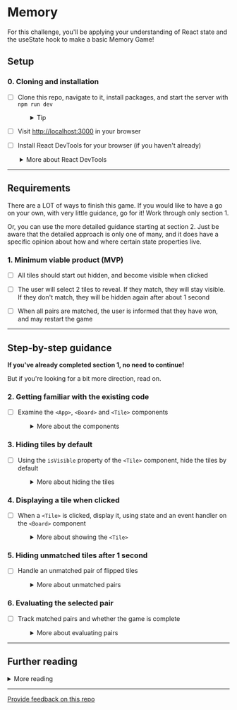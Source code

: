 # Memory

For this challenge, you'll be applying your understanding of React state and the useState hook to make a basic Memory Game!

## Setup

### 0. Cloning and installation

- [ ] Clone this repo, navigate to it, install packages, and start the server with `npm run dev`
  <details style="padding-left: 2em">
    <summary>Tip</summary>

  ```sh
  cd memory
  npm i
  npm run dev
  ```

  </details>

- [ ] Visit [http://localhost:3000](http://localhost:3000) in your browser
- [ ] Install React DevTools for your browser (if you haven't already)
<details style="padding-left: 2em">
  <summary>More about React DevTools</summary>
  
  If you don't already have it installed, you should install the React DevTools browser extension ([Firefox](https://addons.mozilla.org/en-US/firefox/addon/react-devtools/) and [Chrome](https://chrome.google.com/webstore/detail/react-developer-tools/fmkadmapgofadopljbjfkapdkoienihi?hl=en)). This will add a tab in Developer Tools that will allow you to explore the [virtual DOM](https://reactjs.org/docs/faq-internals.html#what-is-the-virtual-dom) used by React.
</details>

---

## Requirements

There are a LOT of ways to finish this game. If you would like to have a go on your own, with very little guidance, go for it! Work through only section 1.

Or, you can use the more detailed guidance starting at section 2. Just be aware that the detailed approach is only one of many, and it does have a specific opinion about how and where certain state properties live.

### 1. Minimum viable product (MVP)

- [ ] All tiles should start out hidden, and become visible when clicked

- [ ] The user will select 2 tiles to reveal. If they match, they will stay visible. If they don't match, they will be hidden again after about 1 second

- [ ] When all pairs are matched, the user is informed that they have won, and may restart the game

---

## Step-by-step guidance

**If you've already completed section 1, no need to continue!**

But if you're looking for a bit more direction, read on.

### 2. Getting familiar with the existing code

- [ ] Examine the `<App>`, `<Board>` and `<Tile>` components
  <details style="padding-left: 2em">
    <summary>More about the components</summary>

  There are currently 3 components: `<App>`, `<Board>` and `<Tile>`. We'll manage some state in `<App>` and some in `<Board>`. We can get away with not using state in `Tile`. Yes, there are many options for how to manage state in this game. We'll choose one that will hopefully be easiest for everyone to understand.

  Spend some time to understand exactly how the current code works.
  </details>

### 3. Hiding tiles by default

- [ ] Using the `isVisible` property of the `<Tile>` component, hide the tiles by default
  <details style="padding-left: 2em">
    <summary>More about hiding the tiles</summary>

  Right now all the tiles are visible by default. But you'll notice the `isVisible` properties in `startingTiles.ts` are all set to `false`. Use the `&&` operator to conditionally show the value of the tile when `isVisible` is `true`.
  </details>

### 4. Displaying a tile when clicked

- [ ] When a `<Tile>` is clicked, display it, using state and an event handler on the `<Board>` component
  <details style="padding-left: 2em">
    <summary>More about showing the <code>&lt;Tile&gt;</code></summary>

  We'll use the `<Board>` component to keep track of the 2 tiles the user has flipped and if they match. But first, let's focus on changing the `isVisible` prop on the `<Tile>` component when it is clicked. Because we're maintaining the state for the selected tiles in `<Board>`, our `onClick` event handler needs to be in the `<Board>` component. Pass it to `<Tile>` as a prop.

  For now, the event handler should do 3 things:

  1. Find the tile object in the tiles array. You'll need to pass something (the `id` or the whole object) into the event handler from the `<Tile>` component
  2. Change the `isVisible` property of the tile object to `true`
  3. Set a `tile1` state property to the tile object. Of course you'll also need to define this state property in the `<Board>` component
  </details>

### 5. Hiding unmatched tiles after 1 second

- [ ] Handle an unmatched pair of flipped tiles
  <details style="padding-left: 2em">
    <summary>More about unmatched pairs</summary>

  After the user has clicked on the second tile, we want to hide them after 1 second. Now our event handler needs to know if the user has clicked their first or second tile. If the event handler is responding to the second tile, it should:

  1. Set the object as the value for a `tile2` property on state
  2. Compare the `value` property of each of the selected tiles
  3. If they match, send the 2 tiles to a `evalMatch` function passed from `App` as a prop
  4. If they don't match, use `setTimeout` to wait 1 second before doing the previous step
  5. Set the `tile1` and `tile2` state properties back to `null`

  Tip: Updating state is asynchronous.
  </details>

### 6. Evaluating the selected pair

- [ ] Track matched pairs and whether the game is complete
  <details style="padding-left: 2em">
    <summary>More about evaluating pairs</summary>

  The `<Board>` component only keeps track of which tiles have been clicked. It's the `App` component that tracks how many matches have been made.
  </details>

---

## Further reading

<details>
  <summary>More reading</summary>

- [React Component](https://beta.reactjs.org/learn/your-first-component)
- [`createRoot`](https://beta.reactjs.org/reference/react-dom/client/createRoot#root-render)
- [React Managing State](https://beta.reactjs.org/learn/managing-state)
- [React's `useState`](https://beta.reactjs.org/reference/react/useState)
- [Reacting to Input with State](https://beta.reactjs.org/learn/reacting-to-input-with-state)
- [Responding to Events in React](https://beta.reactjs.org/learn/responding-to-events)
</details>

---

[Provide feedback on this repo](https://docs.google.com/forms/d/e/1FAIpQLSfw4FGdWkLwMLlUaNQ8FtP2CTJdGDUv6Xoxrh19zIrJSkvT4Q/viewform?usp=pp_url&entry.1958421517=memory)
